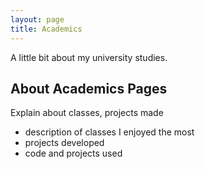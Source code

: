 ```yaml
---
layout: page
title: Academics
---
```


A little bit about my university studies.

## About Academics Pages

Explain about classes, projects made

- description of classes I enjoyed the most
- projects developed
- code and projects used